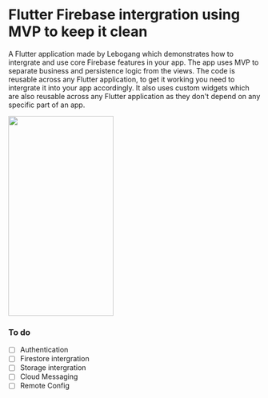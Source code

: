 # Flutter Firebase intergration using MVP to keep it clean

A Flutter application made by Lebogang which demonstrates how to intergrate and use core Firebase features in your app. The app uses MVP to separate business and persistence logic from the views. The code is reusable across any Flutter application, to get it working you need to intergrate it into your app accordingly. It also uses custom widgets which are also reusable across any Flutter application as they don't depend on any specific part of an app.

<p float="left">
  <img src="https://github.com/Lebogang95/flutter_firebase-intergration/blob/master/images/SC1.jpg" width="210" height="400" />
</p>

### To do
- [ ] Authentication
- [ ] Firestore intergration
- [ ] Storage intergration
- [ ] Cloud Messaging
- [ ] Remote Config

